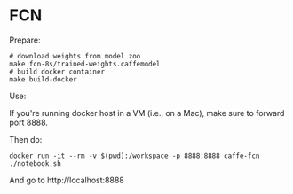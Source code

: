 # FCN

Prepare:

```
# download weights from model zoo
make fcn-8s/trained-weights.caffemodel
# build docker container
make build-docker
```

Use:

If you're running docker host in a VM (i.e., on a Mac), make sure to forward
port 8888.

Then do:
```
docker run -it --rm -v $(pwd):/workspace -p 8888:8888 caffe-fcn ./notebook.sh
```

And go to http://localhost:8888


